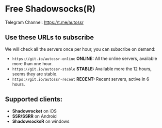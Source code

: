 # Free Shadowsocks(R)

Telegram Channel: https://t.me/autossr

## Use these URLs to subscribe

We will check all the servers once per hour, you can subscribe on demand:

- `https://git.io/autossr-online`  **ONLINE:** All the online servers, available more than one hour.
- `https://git.io/autossr-stable`  **STABLE:** Available more the 12 hours, seems they are stable.
- `https://git.io/autossr-recent`  **RECENT:** Recent servers, active in 6 hours.

## Supported clients:

- **Shadowrocket** on iOS
- **SSR/SSRR** on Android
- **ShadowsocksR** on windows
